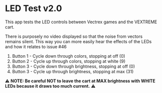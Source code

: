 LED Test v2.0
===

This app tests the LED controls between Vectrex games and the VEXTREME cart.

There is purposely no video displayed so that the noise from vectors remains silent.  This way you can more easily hear the effects of the LEDs and how it relates to issue #46

1. Button 1 - Cycle down through colors, stopping at off (0)
2. Button 2 - Cycle up through colors, stopping at white (9)
3. Button 3 - Cycle down through brightness, stopping at off (0)
4. Button 3 - Cycle up through brightness, stopping at max (31)

:warning: **NOTE: Be careful NOT to leave the cart at MAX brightness with WHITE LEDs because it draws too much current.** :warning:
